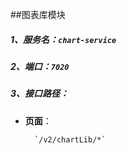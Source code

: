 ##图表库模块

##### 1、服务名：`chart-service`

##### 2、端口：`7020`

##### 3、接口路径：
-    **页面**：

           `/v2/chartLib/*`
           